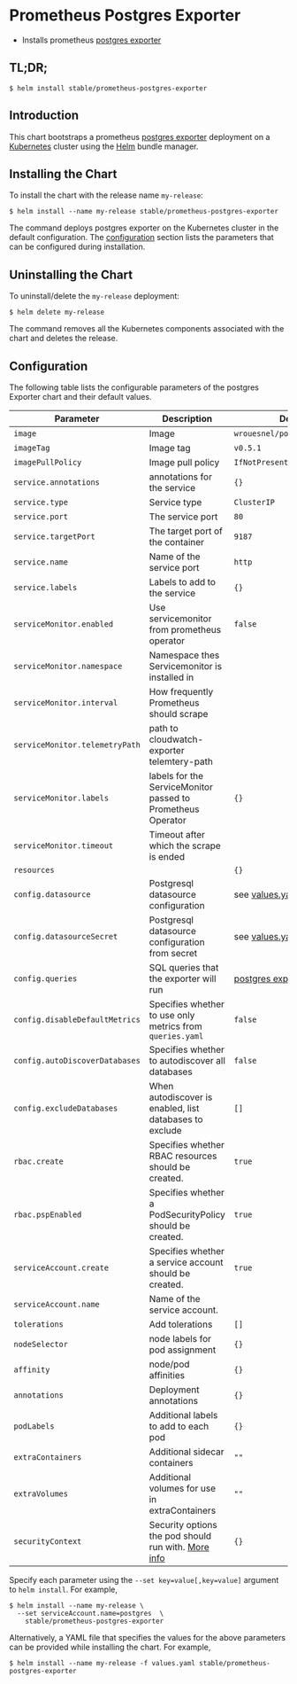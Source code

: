 # Prometheus Postgres Exporter

* Installs prometheus [postgres exporter](https://github.com/wrouesnel/postgres_exporter)

## TL;DR;

```console
$ helm install stable/prometheus-postgres-exporter
```

## Introduction

This chart bootstraps a prometheus [postgres exporter](https://github.com/wrouesnel/postgres_exporter) deployment on a [Kubernetes](http://kubernetes.io) cluster using the [Helm](https://helm.sh) bundle manager.

## Installing the Chart

To install the chart with the release name `my-release`:

```console
$ helm install --name my-release stable/prometheus-postgres-exporter
```

The command deploys postgres exporter on the Kubernetes cluster in the default configuration. The [configuration](#configuration) section lists the parameters that can be configured during installation.

## Uninstalling the Chart

To uninstall/delete the `my-release` deployment:

```console
$ helm delete my-release
```

The command removes all the Kubernetes components associated with the chart and deletes the release.

## Configuration

The following table lists the configurable parameters of the postgres Exporter chart and their default values.

| Parameter                       | Description                                | Default                                                    |
| ------------------------------- | ------------------------------------------ | ---------------------------------------------------------- |
| `image`                         | Image                                      | `wrouesnel/postgres_exporter`                      |
| `imageTag`                      | Image tag                                  | `v0.5.1`                                      |
| `imagePullPolicy`               | Image pull policy                          | `IfNotPresent` |
| `service.annotations`           | annotations for the service                | `{}`           |
| `service.type`      | Service type |  `ClusterIP` |
| `service.port`                      | The service port                               | `80`                                     |
| `service.targetPort`                      | The target port of the container                               | `9187`                                        |
| `service.name`                  | Name of the service port                   | `http`                                                     |
| `service.labels`                | Labels to add to the service               | `{}`                                                       |
| `serviceMonitor.enabled`          | Use servicemonitor from prometheus operator                             | `false`                     |
| `serviceMonitor.namespace`        | Namespace thes Servicemonitor  is installed in                          |                             |
| `serviceMonitor.interval`         | How frequently Prometheus should scrape                                 |                             |
| `serviceMonitor.telemetryPath`    | path to cloudwatch-exporter telemtery-path                              |                             |
| `serviceMonitor.labels`           | labels for the ServiceMonitor passed to Prometheus Operator             | `{}`                        |
| `serviceMonitor.timeout`          | Timeout after which the scrape is ended                                 |                             |
| `resources`          |                                  |                    `{}`                                  |
| `config.datasource`                 | Postgresql datasource configuration                      |  see [values.yaml](values.yaml)              |
| `config.datasourceSecret`       | Postgresql datasource configuration from secret                  |  see [values.yaml](values.yaml)              |
| `config.queries`                | SQL queries that the exporter will run | [postgres exporter defaults](https://github.com/wrouesnel/postgres_exporter/blob/master/queries.yaml) |
| `config.disableDefaultMetrics`  | Specifies whether to use only metrics from `queries.yaml`| `false` |
| `config.autoDiscoverDatabases`  | Specifies whether to autodiscover all databases | `false` |
| `config.excludeDatabases`  | When autodiscover is enabled, list databases to exclude| `[]` |
| `rbac.create`                   | Specifies whether RBAC resources should be created.| `true` |
| `rbac.pspEnabled`               | Specifies whether a PodSecurityPolicy should be created.| `true` |
| `serviceAccount.create`         | Specifies whether a service account should be created.| `true` |
| `serviceAccount.name`           | Name of the service account.|        |
| `tolerations`                   | Add tolerations                            | `[]`  |
| `nodeSelector`                    | node labels for pod assignment | `{}`  |
| `affinity`                       |     node/pod affinities | `{}` |
| `annotations`                    | Deployment annotations | `{}` |
| `podLabels`                      | Additional labels to add to each pod      | `{}` |
| `extraContainers`                | Additional sidecar containers | `""` |
| `extraVolumes`                   | Additional volumes for use in extraContainers | `""` |
| `securityContext`                | Security options the pod should run with. [More info](https://kubernetes.io/docs/concepts/policy/security-context/) | `{}` |


Specify each parameter using the `--set key=value[,key=value]` argument to `helm install`. For example,

```console
$ helm install --name my-release \
  --set serviceAccount.name=postgres  \
    stable/prometheus-postgres-exporter
```

Alternatively, a YAML file that specifies the values for the above parameters can be provided while installing the chart. For example,

```console
$ helm install --name my-release -f values.yaml stable/prometheus-postgres-exporter
```
